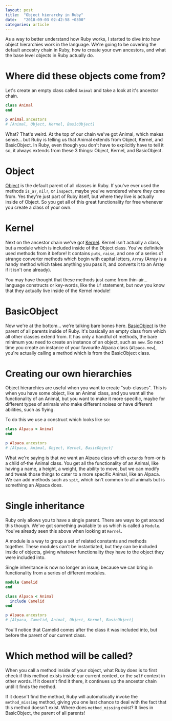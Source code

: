 ```yaml
---
layout: post
title:  "Object hierarchy in Ruby"
date:   "2018-09-03 02:42:58 +0300"
categories: article
---
```


As a way to better understand how Ruby works, I started to dive into how object hierarchies work in the language. We're going to be covering the default ancestry chain in Ruby, how to create your own ancestors, and what the base level objects in Ruby actually do.

# Where did these objects come from?

Let's create an empty class called `Animal` and take a look at it's ancestor chain.

```ruby
class Animal
end

p Animal.ancestors
# [Animal, Object, Kernel, BasicObject]
```

What? That's weird. At the top of our chain we've got Animal, which makes sense... but Ruby is telling us that Animal extends from Object, Kernel, and BasicObject. In Ruby, even though you don't have to explicitly have to tell it so, it always extends from these 3 things: Object, Kernel, and BasicObject.

# Object

[Object][object] is the default parent of all classes in Ruby. If you've ever used the methods `is_a?`, `nil?`, or `inspect`, maybe you've wondered where they came from. Yes they're just part of Ruby itself, but where they live is actually inside of Object. So you get all of this great functionality for free whenever you create a class of your own.

# Kernel

Next on the ancestor chain we've got [Kernel][kernel]. Kernel isn't actually a class, but a module which is included inside of the Object class. You've definitely used methods from it before! It contains `puts`, `raise`, and one of a series of strange converter methods which begin with capital letters, `Array` (Array is a handy method which takes anything you pass it, and converts it to an Array if it isn't one already).

You may have thought that these methods just came from thin-air... language constructs or key-words, like the `if` statement, but now you know that they actually live inside of the Kernel module!

# BasicObject

Now we're at the bottom... we're talking bare bones here. [BasicObject][basic-object] is the parent of all parents inside of Ruby. It's basically an empty class from which all other classes extend from. It has only a handful of methods, the bare minimum you need to create an instance of an object, such as `new`. So next time you create an instance of your favourite Alpaca class (`Alpaca.new`), you're actually calling a method which is from the BasicObject class.

# Creating our own hierarchies

Object hierarchies are useful when you want to create "sub-classes". This is when you have some object, like an Animal class, and you want all the functionality of an Animal, but you want to make it more specific, maybe for different types of animals who make different noises or have different abilities, such as flying.

To do this we use a construct which looks like so:

```ruby
class Alpaca < Animal
end

p Alpaca.ancestors
# [Alpaca, Animal, Object, Kernel, BasicObject]
```

What we're saying is that we want an Alpaca class which `extends` from-or is a child of-the Animal class. You get all the functionality of an Animal, like having a name, a height, a weight, the ability to move, but we can modify and tweak those things to cater to a more specific Animal, like an Alpaca. We can add methods such as `spit`, which isn't common to all animals but is something an Alpaca does.

# Single inheritance

Ruby only allows you to have a single parent. There are ways to get around this though. We've got something available to us which is called a `Module`. You've already seen this above when looking at `Kernel`.

A module is a way to group a set of related constants and methods together. These modules can't be instantiated, but they can be included inside of objects, giving whatever functionality they have to the object they were included into.

Single inheritance is now no longer an issue, because we can bring in functionality from a series of different modules.

```ruby
module Camelid
end

class Alpaca < Animal
  include Camelid
end

p Alpaca.ancestors
# [Alpaca, Camelid, Animal, Object, Kernel, BasicObject]
```

You'll notice that Camelid comes after the class it was included into, but before the parent of our current class.

# Which method will be called?

When you call a method inside of your object, what Ruby does is to first check if this method exists inside our current context, or the `self` context in other words. If it doesn't find it there, it continues up the ancestor chain until it finds the method.

If it doesn't find the method, Ruby will automatically invoke the `method_missing` method, giving you one last chance to deal with the fact that this method doesn't exist. Where does `method_missing` exist? It lives in BasicObject, the parent of all parents!

[object]: http://ruby-doc.org/core-2.5.1/Object.html
[kernel]: http://ruby-doc.org/core-2.5.1/Kernel.html
[basic-object]: http://ruby-doc.org/core-2.5.1/BasicObject.html
